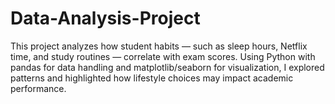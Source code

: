 # Data-Analysis-Project
This project analyzes how student habits — such as sleep hours, Netflix time, and study routines — correlate with exam scores. Using Python with pandas for data handling and matplotlib/seaborn for visualization, I explored patterns and highlighted how lifestyle choices may impact academic performance.

